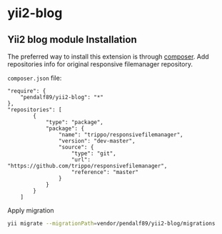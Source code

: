 yii2-blog
=========

Yii2 blog module
Installation
------------

The preferred way to install this extension is through [composer](http://getcomposer.org/download/).
Add repositories info for original responsive filemanager repository.

`composer.json` file:

```
"require": {
    "pendalf89/yii2-blog": "*"
},
"repositories": [
        {
            "type": "package",
            "package": {
                "name": "trippo/responsivefilemanager",
                "version": "dev-master",
                "source": {
                    "type": "git",
                    "url": "https://github.com/trippo/responsivefilemanager",
                    "reference": "master"
                }
            }
        }
    ]
```

Apply migration
```sh
yii migrate --migrationPath=vendor/pendalf89/yii2-blog/migrations
```
